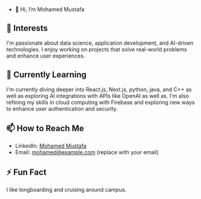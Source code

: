 - 👋 Hi, I’m Mohamed Mustafa
  
## 👀 Interests
I'm passionate about data science, application development, and AI-driven technologies. I enjoy working on projects that solve real-world problems and enhance user experiences.

## 🌱 Currently Learning
I'm currently diving deeper into React.js, Next.js, python, java, and C++ as well as exploring AI integrations with APIs like OpenAI as well as. I'm also refining my skills in cloud computing with Firebase and exploring new ways to enhance user authentication and security.

## 📫 How to Reach Me
- LinkedIn: [Mohamed Mustafa]([https://www.linkedin.com/in/mohamedmustafa](https://www.linkedin.com/in/moahemd-mustafa-1b5333162/))
- Email: mohamed@example.com (replace with your email)

## ⚡ Fun Fact
I like longboarding and cruising around campus.
